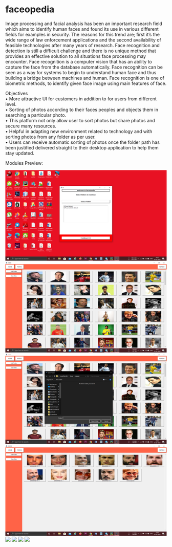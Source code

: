 # faceopedia

Image processing and facial analysis has been an important research field which aims to
identify human faces and found its use in various different fields for examples in security. The
reasons for this trend are; first it’s the wide range of law enforcement applications and the second
availability of feasible technologies after many years of research. Face recognition and detection
is still a difficult challenge and there is no unique method that provides an effective solution to
all situations face processing may encounter. Face recognition is a computer vision that has an
ability to capture the face from the database automatically. Face recognition can be seen as a way
for systems to begin to understand human face and thus building a bridge between machines and
human. Face recognition is one of biometric methods, to identify given face image using main
features of face.

Objectives  
• More attractive UI for customers in addition to for users from different level.  
• Sorting of photos according to their faces peoples and objects them in searching a
particular photo.  
• This platform not only allow user to sort photos but share photos and secure many
resources.  
• Helpful in adapting new environment related to technology and with sorting photos
from any folder as per user.  
• Users can receive automatic sorting of photos once the folder path has been justified
delivered straight to their desktop application to help them stay updated.  

Modules Preview:  

![](img/startupfolderselection.png)
![](img/home.png)
![](img/addfolder.png)
![](img/sortedbyfaces.png)
![](img/photos%20as%20per%20faces.png)
![](img/)
![](img/)
![](img/)




